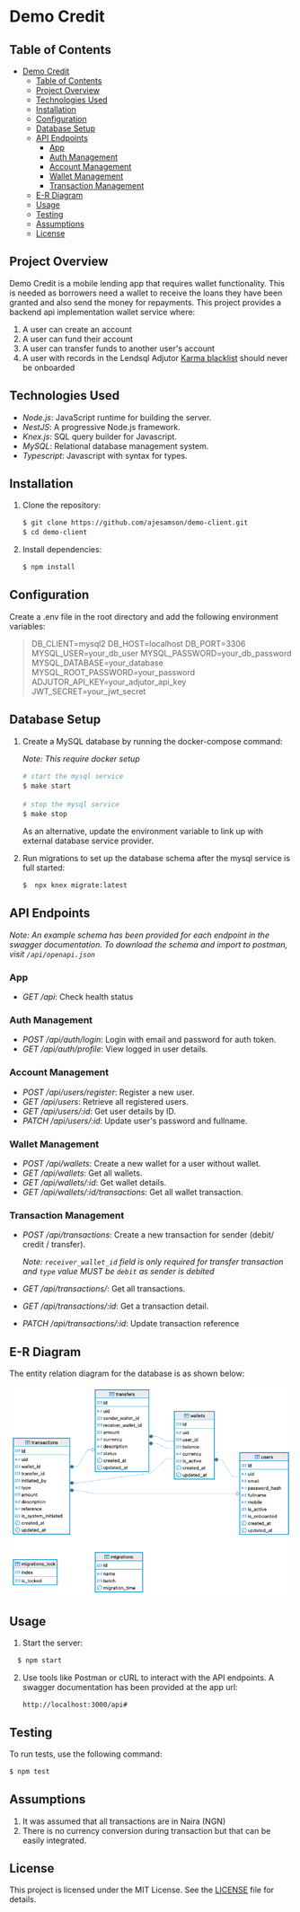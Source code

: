 # Demo Credit

## Table of Contents
- [Demo Credit](#demo-credit)
  - [Table of Contents](#table-of-contents)
  - [Project Overview](#project-overview)
  - [Technologies Used](#technologies-used)
  - [Installation](#installation)
  - [Configuration](#configuration)
  - [Database Setup](#database-setup)
  - [API Endpoints](#api-endpoints)
    - [App](#app)
    - [Auth Management](#auth-management)
    - [Account Management](#account-management)
    - [Wallet Management](#wallet-management)
    - [Transaction Management](#transaction-management)
  - [E-R Diagram](#e-r-diagram)
  - [Usage](#usage)
  - [Testing](#testing)
  - [Assumptions](#assumptions)
  - [License](#license)

## Project Overview
Demo Credit is a mobile lending app that requires wallet functionality. This is needed as borrowers need a wallet to receive the loans they have been granted and also send the money for repayments. This project provides a backend api implementation wallet service where:

1. A user can create an account
2. A user can fund their account
3. A user can transfer funds to another user's account
4. A user with records in the Lendsql Adjutor [Karma blacklist](https://api.adjutor.io/) should never be onboarded

## Technologies Used
- *Node.js*: JavaScript runtime for building the server.
- *NestJS*: A progressive Node.js framework.
- *Knex.js*: SQL query builder for Javascript.
- *MySQL*: Relational database management system.
- *Typescript*: Javascript with syntax for types.


## Installation
1. Clone the repository:
   ```bash
   $ git clone https://github.com/ajesamson/demo-client.git
   $ cd demo-client
   ```
   

2. Install dependencies:
    ```bash
    $ npm install
    ```
   

## Configuration
Create a .env file in the root directory and add the following environment variables:

> DB_CLIENT=mysql2
> DB_HOST=localhost
> DB_PORT=3306
> MYSQL_USER=your_db_user
> MYSQL_PASSWORD=your_db_password
> MYSQL_DATABASE=your_database
> MYSQL_ROOT_PASSWORD=your_password
> ADJUTOR_API_KEY=your_adjutor_api_key
> JWT_SECRET=your_jwt_secret


## Database Setup
1. Create a MySQL database by running the docker-compose command:
   
   _Note: This require docker setup_
    ```bash
    # start the mysql service
    $ make start

    # stop the mysql service
    $ make stop
    ```
    As an alternative, update the environment variable to link up with external database service provider.

2. Run migrations to set up the database schema after the mysql service is full started:
    ```bash
    $  npx knex migrate:latest
    ```


## API Endpoints
_Note: An example schema has been provided for each endpoint in the swagger documentation. To download the schema and import to postman, visit `/api/openapi.json`_

### App
- *GET /api*: Check health status
### Auth Management
- *POST /api/auth/login*: Login with email and password for auth token.
- *GET /api/auth/profile*: View logged in user details.
  
### Account Management
- *POST /api/users/register*: Register a new user.
- *GET /api/users*: Retrieve all registered users.
- *GET /api/users/:id*: Get user details by ID.
- *PATCH /api/users/:id*: Update user's password and fullname.

### Wallet Management
- *POST /api/wallets*: Create a new wallet for a user without wallet.
- *GET /api/wallets*: Get all wallets.
- *GET /api/wallets/:id*: Get wallet details.
- *GET /api/wallets/:id/transactions*: Get all wallet transaction.

### Transaction Management
- *POST /api/transactions*: Create a new transaction for sender (debit/ credit / transfer).
  
  _Note: `receiver_wallet_id` field is only required for transfer  transaction and `type` value MUST be `debit` as sender is debited_
- *GET /api/transactions/*: Get all transactions.
- *GET /api/transactions/:id*: Get a transaction detail.
- *PATCH /api/transactions/:id*: Update transaction reference

## E-R Diagram
The entity relation diagram for the database is as shown below:

![Demo Credit E-R Diagram](democredit.png)

## Usage
1. Start the server:
```bash
  $ npm start
```

2. Use tools like Postman or cURL to interact with the API endpoints. A swagger documentation has been provided at the app url:
   ```
   http://localhost:3000/api#
   ```

## Testing
To run tests, use the following command:
```bash
$ npm test
```

## Assumptions  
1. It was assumed that all transactions are in Naira (NGN)
2. There is no currency conversion during transaction but that can be easily integrated.

   
## License
This project is licensed under the MIT License. See the [LICENSE](LICENSE) file for details.
